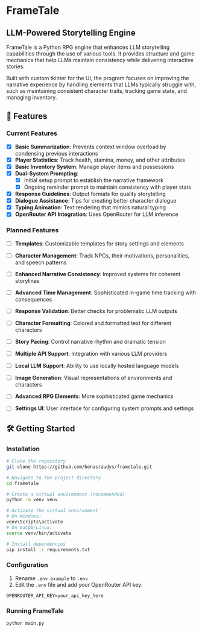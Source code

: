 # FrameTale

## LLM-Powered Storytelling Engine

FrameTale is a Python RPG engine that enhances LLM storytelling capabilities through the use of various tools. It provides structure and game mechanics that help LLMs maintain consistency while delivering interactive stories.

Built with custom tkinter for the UI, the program focuses on improving the narrative experience by handling elements that LLMs typically struggle with, such as maintaining consistent character traits, tracking game state, and managing inventory.

## 🌟 Features

### Current Features
- [X] **Basic Summarization**: Prevents context window overload by condensing previous interactions
- [X] **Player Statistics**: Track health, stamina, money, and other attributes
- [X] **Basic Inventory System**: Manage player items and possessions
- [X] **Dual-System Prompting**: 
  - [X] Initial setup prompt to establish the narrative framework
  - [X] Ongoing reminder prompt to maintain consistency with player stats
- [X] **Response Guidelines**: Output formats for quality storytelling
- [X] **Dialogue Assistance**: Tips for creating better character dialogue
- [X] **Typing Animation**: Text rendering that mimics natural typing
- [X] **OpenRouter API Integration**: Uses OpenRouter for LLM inference

### Planned Features
- [ ] **Templates**: Customizable templates for story settings and elements
- [ ] **Character Management**: Track NPCs, their motivations, personalities, and speech patterns
- [ ] **Enhanced Narrative Consistency**: Improved systems for coherent storylines
- [ ] **Advanced Time Management**: Sophisticated in-game time tracking with consequences
- [ ] **Response Validation**: Better checks for problematic LLM outputs
- [ ] **Character Formatting**: Colored and formatted text for different characters
- [ ] **Story Pacing**: Control narrative rhythm and dramatic tension
- [ ] **Multiple API Support**: Integration with various LLM providers
- [ ] **Local LLM Support**: Ability to use locally hosted language models
- [ ] **Image Generation**: Visual representations of environments and characters
- [ ] **Advanced RPG Elements**: More sophisticated game mechanics
- [ ] **Settings UI**: User interface for configuring system prompts and settings



## 🛠️ Getting Started

### Installation

```bash
# Clone the repository
git clone https://github.com/benasraudys/frametale.git

# Navigate to the project directory
cd frametale

# Create a virtual environment (recommended)
python -m venv venv

# Activate the virtual environment
# On Windows:
venv\Scripts\activate
# On macOS/Linux:
source venv/bin/activate

# Install dependencies
pip install -r requirements.txt
```

### Configuration

1. Rename `.env.example` to `.env`
2. Edit the `.env` file and add your OpenRouter API key:

```
OPENROUTER_API_KEY=your_api_key_here
```

### Running FrameTale

```bash
python main.py
```
